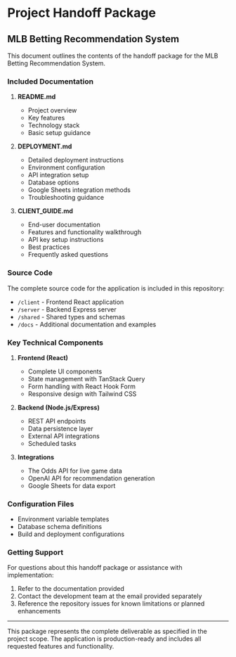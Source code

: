 # Project Handoff Package

## MLB Betting Recommendation System

This document outlines the contents of the handoff package for the MLB Betting Recommendation System.

### Included Documentation

1. **README.md**
   - Project overview
   - Key features
   - Technology stack
   - Basic setup guidance

2. **DEPLOYMENT.md**
   - Detailed deployment instructions
   - Environment configuration
   - API integration setup
   - Database options
   - Google Sheets integration methods
   - Troubleshooting guidance

3. **CLIENT_GUIDE.md**
   - End-user documentation
   - Features and functionality walkthrough
   - API key setup instructions
   - Best practices
   - Frequently asked questions

### Source Code

The complete source code for the application is included in this repository:

- `/client` - Frontend React application
- `/server` - Backend Express server
- `/shared` - Shared types and schemas
- `/docs` - Additional documentation and examples

### Key Technical Components

1. **Frontend (React)**
   - Complete UI components
   - State management with TanStack Query
   - Form handling with React Hook Form
   - Responsive design with Tailwind CSS

2. **Backend (Node.js/Express)**
   - REST API endpoints
   - Data persistence layer
   - External API integrations
   - Scheduled tasks

3. **Integrations**
   - The Odds API for live game data
   - OpenAI API for recommendation generation
   - Google Sheets for data export

### Configuration Files

- Environment variable templates
- Database schema definitions
- Build and deployment configurations

### Getting Support

For questions about this handoff package or assistance with implementation:

1. Refer to the documentation provided
2. Contact the development team at the email provided separately
3. Reference the repository issues for known limitations or planned enhancements

---

This package represents the complete deliverable as specified in the project scope. The application is production-ready and includes all requested features and functionality.